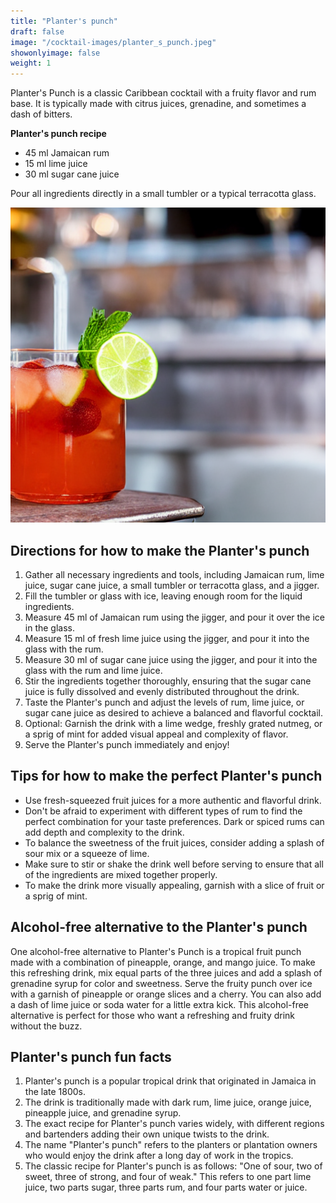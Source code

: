```yaml
---
title: "Planter's punch"
draft: false
image: "/cocktail-images/planter_s_punch.jpeg"
showonlyimage: false
weight: 1
---
```


Planter's Punch is a classic Caribbean cocktail with a fruity flavor and rum base. It is typically made with citrus juices, grenadine, and sometimes a dash of bitters.

<!--more-->

**Planter's punch recipe**

- 45 ml Jamaican rum
- 15 ml lime juice
- 30 ml sugar cane juice


Pour all ingredients directly in a small tumbler or a typical terracotta glass.

![](/cocktail-images/planter_s_punch.jpeg)


## Directions for how to make the Planter's punch

1. Gather all necessary ingredients and tools, including Jamaican rum, lime juice, sugar cane juice, a small tumbler or terracotta glass, and a jigger.
2. Fill the tumbler or glass with ice, leaving enough room for the liquid ingredients.
3. Measure 45 ml of Jamaican rum using the jigger, and pour it over the ice in the glass.
4. Measure 15 ml of fresh lime juice using the jigger, and pour it into the glass with the rum.
5. Measure 30 ml of sugar cane juice using the jigger, and pour it into the glass with the rum and lime juice.
6. Stir the ingredients together thoroughly, ensuring that the sugar cane juice is fully dissolved and evenly distributed throughout the drink.
7. Taste the Planter's punch and adjust the levels of rum, lime juice, or sugar cane juice as desired to achieve a balanced and flavorful cocktail.
8. Optional: Garnish the drink with a lime wedge, freshly grated nutmeg, or a sprig of mint for added visual appeal and complexity of flavor.
9. Serve the Planter's punch immediately and enjoy!

## Tips for how to make the perfect Planter's punch

- Use fresh-squeezed fruit juices for a more authentic and flavorful drink.
- Don't be afraid to experiment with different types of rum to find the perfect combination for your taste preferences. Dark or spiced rums can add depth and complexity to the drink.
- To balance the sweetness of the fruit juices, consider adding a splash of sour mix or a squeeze of lime.
- Make sure to stir or shake the drink well before serving to ensure that all of the ingredients are mixed together properly.
- To make the drink more visually appealing, garnish with a slice of fruit or a sprig of mint.

## Alcohol-free alternative to the Planter's punch

One alcohol-free alternative to Planter's Punch is a tropical fruit punch made with a combination of pineapple, orange, and mango juice. To make this refreshing drink, mix equal parts of the three juices and add a splash of grenadine syrup for color and sweetness. Serve the fruity punch over ice with a garnish of pineapple or orange slices and a cherry. You can also add a dash of lime juice or soda water for a little extra kick. This alcohol-free alternative is perfect for those who want a refreshing and fruity drink without the buzz.

## Planter's punch fun facts

1. Planter's punch is a popular tropical drink that originated in Jamaica in the late 1800s.
2. The drink is traditionally made with dark rum, lime juice, orange juice, pineapple juice, and grenadine syrup.
3. The exact recipe for Planter's punch varies widely, with different regions and bartenders adding their own unique twists to the drink.
4. The name "Planter's punch" refers to the planters or plantation owners who would enjoy the drink after a long day of work in the tropics.
5. The classic recipe for Planter's punch is as follows: "One of sour, two of sweet, three of strong, and four of weak." This refers to one part lime juice, two parts sugar, three parts rum, and four parts water or juice.
